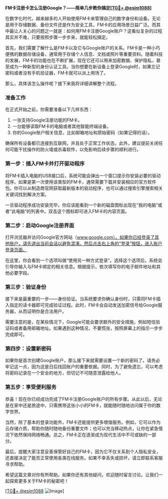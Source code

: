 **FM卡注册卡怎么注册Google？——简单几步教你搞定[[TG💪+ @esim1088](https://t.me/s/esim1088)]**

在数字化时代，越来越多的人开始使用FM卡来管理自己的数字身份和设备。无论是用于存储数据、备份文件还是作为安全工具，FM卡的应用场景日益广泛。而其中最让人关心的问题之一就是：如何用FM卡注册Google账户？这看似复杂的过程其实并不难，只要按照步骤一步步来，就能轻松搞定。

首先，我们需要了解什么是FM卡以及它与Google账户的关系。FM卡是一种小巧便携的数据存储设备，通常用于存储个人信息、文档或照片等重要资料。随着科技的发展，FM卡的功能也在不断扩展，现在它还可以用来加密数据、保护隐私，甚至成为一种新型的身份认证工具。当你想要在新设备上登录Google时，如果忘记密码或者没有手机验证器，FM卡就可以派上用场了。

那么，具体该怎么操作呢？接下来我将详细讲解整个流程。

### 准备工作

在正式开始之前，你需要准备以下几样东西：
1. 一张支持Google注册功能的FM卡。
2. 一台能够读取FM卡的电脑或者其他智能终端设备。
3. 你的Google账户相关信息，比如邮箱地址和原始密码（如果记得的话）。

确保所有设备都已连接到互联网，并且处于正常工作状态。此外，建议提前关闭任何可能干扰操作的防火墙或杀毒软件，以免影响后续步骤的顺利进行。

### 第一步：插入FM卡并打开驱动程序

将FM卡插入电脑的USB接口后，系统可能会弹出一个窗口提示你安装必要的驱动程序。如果是第一次使用该类型的FM卡，通常需要下载并安装相应的官方软件包。你可以从制造商官网获取最新版本的驱动程序，也可以通过搜索引擎搜索相关关键词找到解决方案。

一旦驱动程序成功安装完毕，你应该能看到一个新的磁盘图标出现在“我的电脑”或者“此电脑”的列表中。双击这个图标即可进入FM卡的内容页面。

### 第二步：启动Google注册界面

打开浏览器并访问Google官方网站（www.google.com）。如果你已经登录了其他账户，请先退出当前会话以避免混淆。然后点击右上角的“登录”按钮，进入账户登录页面。

在这里，你会看到一个选项叫做“使用另一种方式登录”。选择这个选项后，系统会引导你输入与FM卡绑定的相关信息。根据提示，依次填写你的电子邮件地址和其他必要字段。

### 第三步：验证身份

接下来是最重要的一步——身份验证。当系统要求你确认身份时，只需将FM卡插入指定的读卡器即可完成验证过程。此时，FM卡会自动发送加密信号给Google服务器，从而证明你是合法用户。

需要注意的是，在某些情况下，Google可能会要求额外的安全措施，例如短信验证码或者备用邮箱地址。如果遇到这种情况，不要慌张，按照屏幕上的指示一步步完成即可。

### 第四步：设置新密码

如果你是首次创建Google账户，那么接下来就需要设置一个新的密码了。请务必牢记这一点，因为这是日后找回账户的重要依据。同时，为了避免遗忘，可以考虑将密码记录在一个安全的地方，但切记不可随意泄露给他人。

### 第五步：享受便利服务

恭喜！现在你已经成功完成了FM卡注册Google账户的所有步骤。从此以后，无论是在家中还是旅途中，只需携带这张小小的FM卡，就能随时随地访问属于你的数字世界。

当然，除了基本的登录功能外，FM卡还能提供更多增值服务。例如，它可以作为云存储介质，帮助你随时随地备份重要文件；也可以充当移动热点，让你在紧急情况下依然保持网络畅通。总之，FM卡正在逐渐成为现代生活中不可或缺的一部分。

最后，提醒大家注意妥善保管好自己的FM卡，因为它不仅关系到个人隐私安全，还直接决定了能否正常使用各类在线服务。如果不幸丢失或损坏，请立即联系客服寻求帮助。

希望这篇文章对你有所帮助。如果你还有其他疑问，欢迎随时留言讨论。让我们一起探索更多关于FM卡的秘密吧！

[[TG💪+ @esim1088](https://t.me/s/esim1088) ![Image](https://i.postimg.cc/4NQfJmqS/Snipaste-2025-05-13-00-14-12.png)]